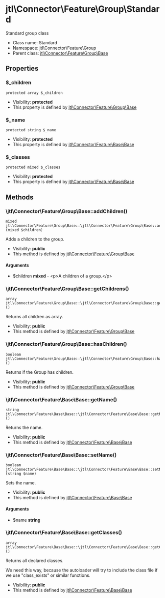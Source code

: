 jtl\Connector\Feature\Group\Standard
===============

Standard group class




* Class name: Standard
* Namespace: jtl\Connector\Feature\Group
* Parent class: [jtl\Connector\Feature\Group\Base](jtl-Connector-Feature-Group-Base.md)





Properties
----------


### $_children

```
protected array $_children
```





* Visibility: **protected**
* This property is defined by [jtl\Connector\Feature\Group\Base](jtl-Connector-Feature-Group-Base.md)


### $_name

```
protected string $_name
```





* Visibility: **protected**
* This property is defined by [jtl\Connector\Feature\Base\Base](jtl-Connector-Feature-Base-Base.md)


### $_classes

```
protected mixed $_classes
```





* Visibility: **protected**
* This property is defined by [jtl\Connector\Feature\Base\Base](jtl-Connector-Feature-Base-Base.md)


Methods
-------


### \jtl\Connector\Feature\Group\Base::addChildren()

```
mixed jtl\Connector\Feature\Group\Base::\jtl\Connector\Feature\Group\Base::addChildren()(mixed $children)
```

Adds a children to the group.



* Visibility: **public**
* This method is defined by [jtl\Connector\Feature\Group\Base](jtl-Connector-Feature-Group-Base.md)

#### Arguments

* $children **mixed** - &lt;p&gt;A children of a group.&lt;/p&gt;



### \jtl\Connector\Feature\Group\Base::getChildrens()

```
array jtl\Connector\Feature\Group\Base::\jtl\Connector\Feature\Group\Base::getChildrens()()
```

Returns all children as array.



* Visibility: **public**
* This method is defined by [jtl\Connector\Feature\Group\Base](jtl-Connector-Feature-Group-Base.md)



### \jtl\Connector\Feature\Group\Base::hasChildren()

```
boolean jtl\Connector\Feature\Group\Base::\jtl\Connector\Feature\Group\Base::hasChildren()()
```

Returns if the Group has children.



* Visibility: **public**
* This method is defined by [jtl\Connector\Feature\Group\Base](jtl-Connector-Feature-Group-Base.md)



### \jtl\Connector\Feature\Base\Base::getName()

```
string jtl\Connector\Feature\Base\Base::\jtl\Connector\Feature\Base\Base::getName()()
```

Returns the name.



* Visibility: **public**
* This method is defined by [jtl\Connector\Feature\Base\Base](jtl-Connector-Feature-Base-Base.md)



### \jtl\Connector\Feature\Base\Base::setName()

```
boolean jtl\Connector\Feature\Base\Base::\jtl\Connector\Feature\Base\Base::setName()(string $name)
```

Sets the name.



* Visibility: **public**
* This method is defined by [jtl\Connector\Feature\Base\Base](jtl-Connector-Feature-Base-Base.md)

#### Arguments

* $name **string**



### \jtl\Connector\Feature\Base\Base::getClasses()

```
array jtl\Connector\Feature\Base\Base::\jtl\Connector\Feature\Base\Base::getClasses()()
```

Returns all declared classes.

We need this way, because the autoloader will try to include the class
file if we use "class_exists" or similar functions.

* Visibility: **public**
* This method is defined by [jtl\Connector\Feature\Base\Base](jtl-Connector-Feature-Base-Base.md)


